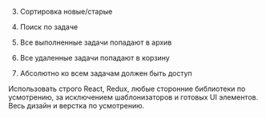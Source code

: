 <!-- 1. В списке можно добавлять/редактировать/удалять задачи, а также ставить чекбокс о ее выполнении -->


<!-- 2. Сама сущность задачи содержит как минимум "название", "описание задачи", "дата создания" (можно менять название и описание самим пользователем) (можно больше если хотите расширить функционал) -->

3. Сортировка новые/старые

4. Поиск по задаче

5. Все выполненные задачи попадают в архив

6. Все удаленные задачи попадают в корзину

7. Абсолютно ко всем задачам должен быть доступ

Использовать строго React, Redux, любые сторонние библиотеки по усмотрению, за исключением шаблонизаторов и готовых UI элементов.
Весь дизайн и верстка по усмотрению.

<!-- В качестве бекенда использовать локальный json сервер, все данные после перезагрузки и очистки кешей должны оставаться -->